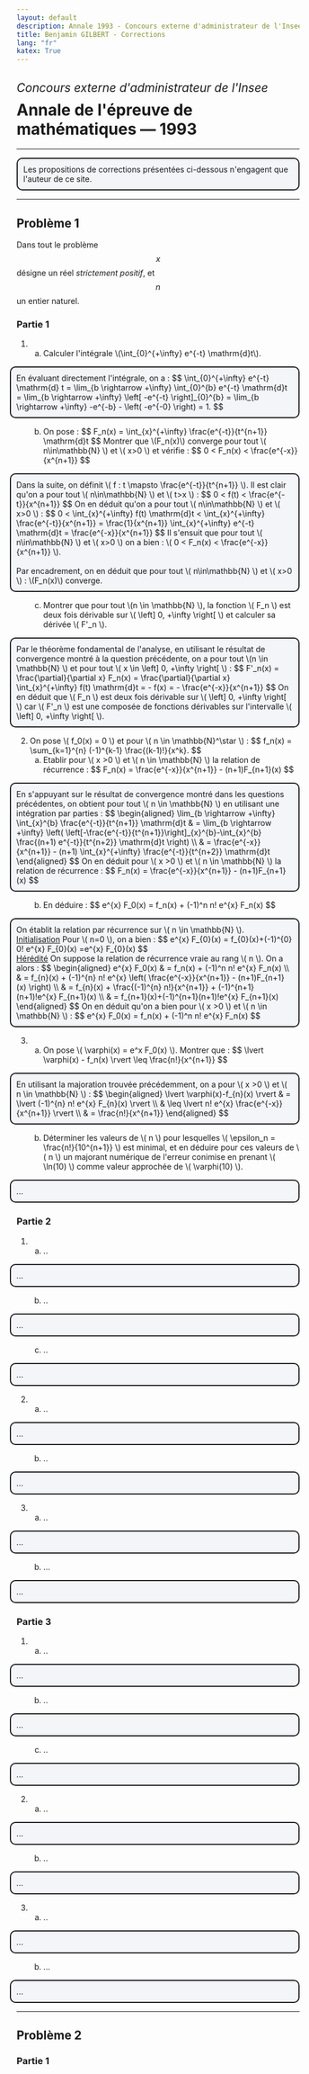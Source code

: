 ```yaml
---
layout: default
description: Annale 1993 - Concours externe d'administrateur de l'Insee
title: Benjamin GILBERT - Corrections
lang: "fr"
katex: True
---
```


<h2 style="font-weight: normal; margin-bottom: 10px"><em>Concours externe d'administrateur de l'Insee</em></h2>
<h1 style="margin-top: 0">Annale de l'épreuve de mathématiques — 1993</h1>

---

<p style="border: solid 2px; border-radius: 10px; background-color:rgba(152, 180, 212, .1); padding-right: 10px; padding-left: 10px; padding-top: 10px; padding-bottom: 10px; margin: 15px 0 15px 0px;">
Les propositions de corrections présentées ci-dessous n'engagent que l'auteur de ce site.
</p>

---

## Problème 1

Dans tout le problème $$x$$ désigne un réel _strictement positif_, et $$n$$ un entier naturel.

### Partie 1

<ol type="1" start="1">
    <li>
        <ol type="a" start="1">
            <li>
                Calculer l'intégrale \(\int_{0}^{+\infty} e^{-t} \mathrm{d}t\).
                <p style="border: solid 2px; border-radius: 10px; background-color:rgba(152, 180, 212, .1); padding-right: 10px; padding-left: 10px; padding-top: 10px; padding-bottom: 10px; margin: 15px 0 15px -60px;">
                    En évaluant directement l'intégrale, on a :
                    $$
                    \int_{0}^{+\infty} e^{-t} \mathrm{d} t = \lim_{b \rightarrow +\infty} \int_{0}^{b} e^{-t} \mathrm{d}t = \lim_{b \rightarrow +\infty} \left[ -e^{-t} \right]_{0}^{b} = \lim_{b \rightarrow +\infty} -e^{-b} - \left( -e^{-0} \right) = 1.
                    $$
                </p>
            </li>
            <li> 
                On pose :
                $$
                F_n(x) = \int_{x}^{+\infty} \frac{e^{-t}}{t^{n+1}} \mathrm{d}t
                $$
                Montrer que \(F_n(x)\) converge pour tout \( n\in\mathbb{N} \) et \( x>0 \) et vérifie :
                $$
                0 < F_n(x) < \frac{e^{-x}}{x^{n+1}}
                $$
                <p style="border: solid 2px; border-radius: 10px; background-color:rgba(152, 180, 212, .1); padding-right: 10px; padding-left: 10px; padding-top: 10px; padding-bottom: 10px; margin: 15px 0 15px -60px;">
                    Dans la suite, on définit \( f : t \mapsto \frac{e^{-t}}{t^{n+1}} \). Il est clair qu'on a pour tout \( n\in\mathbb{N} \) et \( t>x \) :
                    $$
                    0 < f(t) < \frac{e^{-t}}{x^{n+1}}
                    $$
                    On en déduit qu'on a pour tout \( n\in\mathbb{N} \) et \( x>0 \) :
                    $$
                    0 < \int_{x}^{+\infty} f(t) \mathrm{d}t < \int_{x}^{+\infty} \frac{e^{-t}}{x^{n+1}} = \frac{1}{x^{n+1}} \int_{x}^{+\infty} e^{-t} \mathrm{d}t = \frac{e^{-x}}{x^{n+1}}
                    $$
                    Il s'ensuit que pour tout \( n\in\mathbb{N} \) et \( x>0 \) on a bien : \( 0 < F_n(x) < \frac{e^{-x}}{x^{n+1}} \).
                    <br><br>
                    Par encadrement, on en déduit que pour tout \( n\in\mathbb{N} \) et \( x>0 \) : \(F_n(x)\) converge.
                 </p>
            </li>
            <li>
                Montrer que pour tout \(n \in \mathbb{N} \), la fonction \( F_n \) est deux fois dérivable sur \( \left] 0, +\infty \right[ \) et calculer sa dérivée \( F'_n \).
                <p style="border: solid 2px; border-radius: 10px; background-color:rgba(152, 180, 212, .1); padding-right: 10px; padding-left: 10px; padding-top: 10px; padding-bottom: 10px; margin: 15px 0 15px -60px;">
                    Par le théorème fondamental de l'analyse, en utilisant le résultat de convergence montré à la question précédente, on a pour tout \(n \in \mathbb{N} \) et pour tout \( x \in \left] 0, +\infty \right[ \) :
                    $$
                    F'_n(x) = \frac{\partial}{\partial x} F_n(x) = \frac{\partial}{\partial x} \int_{x}^{+\infty} f(t) \mathrm{d}t = - f(x) = - \frac{e^{-x}}{x^{n+1}}
                    $$
                    On en déduit que \( F_n \) est deux fois dérivable sur \( \left] 0, +\infty \right[ \) car \( F'_n \) est une composée de fonctions dérivables sur l'intervalle \( \left] 0, +\infty \right[ \).
                </p>
            </li>
        </ol>
    </li>
    <li> On pose \( f_0(x) = 0 \) et pour \( n \in \mathbb{N}^\star \) :
    $$
    f_n(x) = \sum_{k=1}^{n} (-1)^{k-1} \frac{(k-1)!}{x^k}.
    $$
        <ol type="a" start="1">
            <li>
                Etablir pour \( x >0 \) et \( n \in \mathbb{N} \) la relation de récurrence :
                $$
                F_n(x) = \frac{e^{-x}}{x^{n+1}} - (n+1)F_{n+1}(x)
                $$
                <p style="border: solid 2px; border-radius: 10px; background-color:rgba(152, 180, 212, .1); padding-right: 10px; padding-left: 10px; padding-top: 10px; padding-bottom: 10px; margin: 15px 0 15px -60px;">
                    En s'appuyant sur le résultat de convergence montré dans les questions précédentes, on obtient pour tout \( n \in \mathbb{N} \) en utilisant une intégration par parties :
                    $$
                    \begin{aligned}
                        \lim_{b \rightarrow +\infty} \int_{x}^{b} \frac{e^{-t}}{t^{n+1}} \mathrm{d}t & = \lim_{b \rightarrow +\infty} \left( \left[-\frac{e^{-t}}{t^{n+1}}\right]_{x}^{b}-\int_{x}^{b} \frac{(n+1) e^{-t}}{t^{n+2}} \mathrm{d}t \right) \\
                        & = \frac{e^{-x}}{x^{n+1}} - (n+1) \int_{x}^{+\infty} \frac{e^{-t}}{t^{n+2}} \mathrm{d}t
                    \end{aligned}
                    $$
                    On en déduit pour \( x >0 \) et \( n \in \mathbb{N} \) la relation de récurrence :
                    $$
                    F_n(x) = \frac{e^{-x}}{x^{n+1}} - (n+1)F_{n+1}(x)
                    $$
                </p>
            </li>
            <li>
                En déduire :
                $$
                e^{x} F_0(x) = f_n(x) + (-1)^n n! e^{x} F_n(x)
                $$
                <p style="border: solid 2px; border-radius: 10px; background-color:rgba(152, 180, 212, .1); padding-right: 10px; padding-left: 10px; padding-top: 10px; padding-bottom: 10px; margin: 15px 0 15px -60px;">
                    On établit la relation par récurrence sur \( n \in \mathbb{N} \).
                    <br>
                    <u>Initialisation</u>
                    Pour \( n=0 \), on a bien :
                    $$
                    e^{x} F_{0}(x) = f_{0}(x)+(-1)^{0} 0! e^{x} F_{0}(x) =e^{x} F_{0}(x)
                    $$
                    <br>
                    <u>Hérédité</u>
                    On suppose la relation de récurrence vraie au rang \( n \). On a alors :
                    $$
                    \begin{aligned}
                        e^{x} F_0(x) & = f_n(x) + (-1)^n n! e^{x} F_n(x) \\
                        & = f_{n}(x) + (-1)^{n} n! e^{x} \left( \frac{e^{-x}}{x^{n+1}} - (n+1)F_{n+1}(x) \right) \\
                        & = f_{n}(x) + \frac{(-1)^{n} n!}{x^{n+1}} + (-1)^{n+1}(n+1)!e^{x} F_{n+1}(x) \\
                        & = f_{n+1}(x)+(-1)^{n+1}(n+1)!e^{x} F_{n+1}(x)
                    \end{aligned}
                    $$
                    On en déduit qu'on a bien pour \( x >0 \) et \( n \in \mathbb{N} \) :
                    $$
                    e^{x} F_0(x) = f_n(x) + (-1)^n n! e^{x} F_n(x)
                    $$
                </p>
            </li>
        </ol>
    </li>
    <li>
        <ol type="a" start="1">
            <li>
                On pose \( \varphi(x) = e^x F_0(x) \). Montrer que :
                $$
                \lvert \varphi(x) - f_n(x) \rvert \leq \frac{n!}{x^{n+1}}
                $$
                <p style="border: solid 2px; border-radius: 10px; background-color:rgba(152, 180, 212, .1); padding-right: 10px; padding-left: 10px; padding-top: 10px; padding-bottom: 10px; margin: 15px 0 15px -60px;">
                    En utilisant la majoration trouvée précédemment, on a pour \( x >0 \) et \( n \in \mathbb{N} \) :
                    $$
                    \begin{aligned}
                        \lvert \varphi(x)-f_{n}(x) \rvert & = \lvert (-1)^{n} n! e^{x} F_{n}(x) \rvert \\
                        & \leq \lvert n! e^{x} \frac{e^{-x}}{x^{n+1}} \rvert \\
                        & = \frac{n!}{x^{n+1}}
                    \end{aligned}
                    $$
                </p>
            </li>
            <li>
                Déterminer les valeurs de \( n \) pour lesquelles \( \epsilon_n = \frac{n!}{10^{n+1}} \) est minimal, et en déduire pour ces valeurs de \( n \) un majorant numérique de l'erreur conimise en prenant \( \ln(10) \) comme valeur approchée de \( \varphi(10) \).
                <p style="border: solid 2px; border-radius: 10px; background-color:rgba(152, 180, 212, .1); padding-right: 10px; padding-left: 10px; padding-top: 10px; padding-bottom: 10px; margin: 15px 0 15px -60px;">
                    ...
                </p>
            </li>
        </ol>
    </li>
</ol> 

### Partie 2

<ol type="1" start="1">
    <li>
        <ol type="a" start="1">
            <li>
                ..
                <p style="border: solid 2px; border-radius: 10px; background-color:rgba(152, 180, 212, .1); padding-right: 10px; padding-left: 10px; padding-top: 10px; padding-bottom: 10px; margin: 15px 0 15px -60px;">
                    ...
                </p>
            </li>
            <li>
                ..
                <p style="border: solid 2px; border-radius: 10px; background-color:rgba(152, 180, 212, .1); padding-right: 10px; padding-left: 10px; padding-top: 10px; padding-bottom: 10px; margin: 15px 0 15px -60px;">
                    ...
                </p>
            </li>
            <li>
                ..
                <p style="border: solid 2px; border-radius: 10px; background-color:rgba(152, 180, 212, .1); padding-right: 10px; padding-left: 10px; padding-top: 10px; padding-bottom: 10px; margin: 15px 0 15px -60px;">
                    ...
                </p>
            </li>
        </ol>
    </li>
    <li>
        <ol type="a" start="1">
            <li>
                ..
                <p style="border: solid 2px; border-radius: 10px; background-color:rgba(152, 180, 212, .1); padding-right: 10px; padding-left: 10px; padding-top: 10px; padding-bottom: 10px; margin: 15px 0 15px -60px;">
                    ...
                </p>
            </li>
            <li>
                ..
                <p style="border: solid 2px; border-radius: 10px; background-color:rgba(152, 180, 212, .1); padding-right: 10px; padding-left: 10px; padding-top: 10px; padding-bottom: 10px; margin: 15px 0 15px -60px;">
                    ...
                </p>
            </li>
        </ol>
    </li>
    <li>
        <ol type="a" start="1">
            <li>
                ..
                <p style="border: solid 2px; border-radius: 10px; background-color:rgba(152, 180, 212, .1); padding-right: 10px; padding-left: 10px; padding-top: 10px; padding-bottom: 10px; margin: 15px 0 15px -60px;">
                    ...
                </p>
            </li>
            <li>
                ...
                <p style="border: solid 2px; border-radius: 10px; background-color:rgba(152, 180, 212, .1); padding-right: 10px; padding-left: 10px; padding-top: 10px; padding-bottom: 10px; margin: 15px 0 15px -60px;">
                    ...
                </p>
            </li>
        </ol>
    </li>
</ol> 

### Partie 3

<ol type="1" start="1">
    <li>
        <ol type="a" start="1">
            <li>
                ..
                <p style="border: solid 2px; border-radius: 10px; background-color:rgba(152, 180, 212, .1); padding-right: 10px; padding-left: 10px; padding-top: 10px; padding-bottom: 10px; margin: 15px 0 15px -60px;">
                    ...
                </p>
            </li>
            <li>
                ..
                <p style="border: solid 2px; border-radius: 10px; background-color:rgba(152, 180, 212, .1); padding-right: 10px; padding-left: 10px; padding-top: 10px; padding-bottom: 10px; margin: 15px 0 15px -60px;">
                    ...
                </p>
            </li>
            <li>
                ..
                <p style="border: solid 2px; border-radius: 10px; background-color:rgba(152, 180, 212, .1); padding-right: 10px; padding-left: 10px; padding-top: 10px; padding-bottom: 10px; margin: 15px 0 15px -60px;">
                    ...
                </p>
            </li>
        </ol>
    </li>
    <li>
        <ol type="a" start="1">
            <li>
                ..
                <p style="border: solid 2px; border-radius: 10px; background-color:rgba(152, 180, 212, .1); padding-right: 10px; padding-left: 10px; padding-top: 10px; padding-bottom: 10px; margin: 15px 0 15px -60px;">
                    ...
                </p>
            </li>
            <li>
                ..
                <p style="border: solid 2px; border-radius: 10px; background-color:rgba(152, 180, 212, .1); padding-right: 10px; padding-left: 10px; padding-top: 10px; padding-bottom: 10px; margin: 15px 0 15px -60px;">
                    ...
                </p>
            </li>
        </ol>
    </li>
    <li>
        <ol type="a" start="1">
            <li>
                ..
                <p style="border: solid 2px; border-radius: 10px; background-color:rgba(152, 180, 212, .1); padding-right: 10px; padding-left: 10px; padding-top: 10px; padding-bottom: 10px; margin: 15px 0 15px -60px;">
                    ...
                </p>
            </li>
            <li>
                ...
                <p style="border: solid 2px; border-radius: 10px; background-color:rgba(152, 180, 212, .1); padding-right: 10px; padding-left: 10px; padding-top: 10px; padding-bottom: 10px; margin: 15px 0 15px -60px;">
                    ...
                </p>
            </li>
        </ol>
    </li>
</ol> 

---

## Problème 2

### Partie 1
